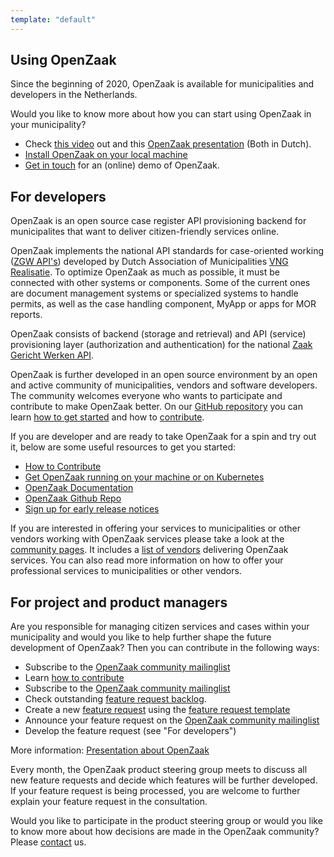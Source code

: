 ```yaml
---
template: "default"
---
```


## Using OpenZaak

Since the beginning of 2020, OpenZaak is available for municipalities and developers in the Netherlands.

Would you like to know more about how you can start using OpenZaak in your municipality?

* Check [this video](https://player.vimeo.com/video/389842983?app_id=122963) out and this [OpenZaak presentation](https://commonground.nl/file/download/54477469/2020-02-14-presentatie-open-zaak-at-live2020pdf) (Both in Dutch).
* [Install OpenZaak on your local machine](https://open-zaak.readthedocs.io/en/latest/installation/index.html)
* [Get in touch](/contact/) for an (online) demo of OpenZaak.

## For developers

OpenZaak is an open source case register API provisioning backend for municipalites that want to deliver citizen-friendly services online.

OpenZaak implements the national API standards for case-oriented working ([ZGW API's](https://github.com/VNG-Realisatie/gemma-zaken)) developed by Dutch Association of Municipalities [VNG Realisatie](https://www.vngrealisatie.nl). To optimize OpenZaak as much as possible, it must be connected with other systems or components. Some of the current ones are document management systems or specialized systems to handle permits, as well as the case handling component, MyApp or apps for MOR reports.

OpenZaak consists of backend (storage and retrieval) and API (service) provisioning layer (authorization and authentication) for the national [Zaak Gericht Werken API](https://github.com/VNG-Realisatie/gemma-zaken).

OpenZaak is further developed in an open source environment by an open and active community of municipalities, vendors and software developers. The community welcomes everyone who wants to participate and contribute to make OpenZaak better. On our [GitHub repository](https://github.com/open-zaak/open-zaak) you can learn [how to get started](https://open-zaak.readthedocs.io/en/latest/installation/index.html#installation-index) and how to [contribute](https://github.com/open-zaak/open-zaak/blob/master/CONTRIBUTING.md).

If you are developer and are ready to take OpenZaak for a spin and try out it, below are some useful resources to get you started:

* [How to Contribute](https://github.com/open-zaak/open-zaak/blob/master/CONTRIBUTING.md)
* [Get OpenZaak running on your machine or on Kubernetes](https://open-zaak.readthedocs.io/en/latest/installation/index.html)
* [OpenZaak Documentation](https://open-zaak.readthedocs.io/en/latest/introduction/index.html)
* [OpenZaak Github Repo](https://github.com/open-zaak/open-zaak)
* [Sign up for early release notices](https://odoo.publiccode.net/survey/start/086e0627-8bc0-4b65-8aa9-f6872aba89d0)

If you are interested in offering your services to municipalities or other vendors working with OpenZaak services please take a look at the [community pages](/en/community/). It includes a [list of vendors](/en/community/) delivering OpenZaak services. You can also read more information on how to offer your professional services to municipalities or other vendors.

## For project and product managers

Are you responsible for managing citizen services and cases within your municipality and would you like to help further shape the future development of OpenZaak?
Then you can contribute in the following ways:

* Subscribe to the [OpenZaak community mailinglist](https://lists.publiccode.net/mailman/postorius/lists/openzaak-discuss.lists.publiccode.net)
* Learn [how to contribute](https://github.com/open-zaak/open-zaak/blob/master/CONTRIBUTING.md)
* Subscribe to the [OpenZaak community mailinglist](https://lists.publiccode.net/mailman/postorius/lists/openzaak-discuss.lists.publiccode.net)
* Check outstanding [feature request backlog](https://github.com/orgs/open-zaak/projects/2).
* Create a new [feature request](https://github.com/open-zaak/product-steering/issues/new?assignees=&labels=enhancement&template=feature_request.md&title=%5BFEATURE-REQUEST%5D) using the [feature request template](https://github.com/open-zaak/product-steering/blob/main/.github/ISSUE_TEMPLATE/feature_request.md)
* Announce your feature request on the [OpenZaak community mailinglist](https://lists.publiccode.net/mailman/postorius/lists/openzaak-discuss.lists.publiccode.net)
* Develop the feature request (see "For developers")


More information: [Presentation about OpenZaak](https://commonground.nl/file/download/54477469/2020-02-14-presentatie-open-zaak-at-live2020pdf)

Every month, the OpenZaak product steering group meets to discuss all new feature requests and decide which features will be further developed. If your feature request is being processed, you are welcome to further explain your feature request in the consultation.

Would you like to participate in the product steering group or would you like to know more about how decisions are made in the OpenZaak community? Please [contact](/en/contact/) us.
